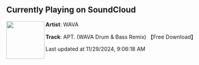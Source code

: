 ## Currently Playing on SoundCloud

[<img align="left" width="100" src="https://i1.sndcdn.com/artworks-9tiRnzfA6O8DQ6pI-sC0yRg-t500x500.png">](https://soundcloud.com/djwava/rose-bruno-mars-apt-wava-dnb-remix)

**Artist**: WAVA 

**Track**: APT. (WAVA Drum & Bass Remix) 【Free Download】

Last updated at 11/29/2024, 9:06:18 AM
